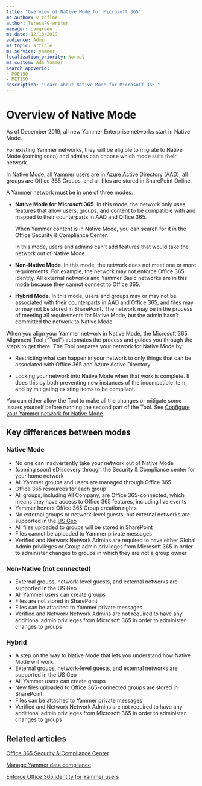 ```yaml
---
title: "Overview of Native Mode for Microsoft 365"
ms.author: v-teflor
author: TeresaFG-writer
manager: pamgreen
ms.date: 12/18/2019
audience: Admin
ms.topic: article
ms.service: yammer
localization_priority: Normal
ms.custom: Adm_Yammer
search.appverid: 
- MOE150
- MET150
description: "Learn about Native Mode for Microsoft 365."
---
```


# Overview of Native Mode

As of December 2019, all new Yammer Enterprise networks start in Native Mode.

For existing Yammer networks, they will be eligible to migrate to Native Mode (coming soon) and admins can choose which mode suits their network.

In Native Mode, all Yammer users are in Azure Active Directory (AAD), all groups are Office 365 Groups, and all files are stored in SharePoint Online.

A Yammer network must be in one of three modes:

- **Native Mode for Microsoft 365**. In this mode, the network only uses features that allow users, groups, and content to be compatible with and mapped to their counterparts in AAD and Office 365.

  When Yammer content is in Native Mode, you can search for it in the Office Security & Compliance Center.
  
  In this mode, users and admins can't add features that would take the network out of Native Mode.

- **Non-Native Mode**. In this mode, the network does not meet one or more requirements. For example, the network may not enforce Office 365 identity. All external networks and Yammer Basic networks are in this mode because they cannot connect to Office 365.

- **Hybrid Mode**. In this mode, users and groups may or may not be associated with their counterparts in AAD and Office 365, and files may or may not be stored in SharePoint. The network may be in the process of meeting all requirements for Native Mode, but the admin hasn't committed the network to Native Mode.

When you align your Yammer network in Native Mode, the Microsoft 365 Alignment Tool (“Tool”) automates the process and guides you through the steps to get there. The Tool prepares your network for Native Mode by:

- Restricting what can happen in your network to only things that can be associated with Office 365 and Azure Active Directory

- Locking your network into Native Mode when that work is complete. It does this by both preventing new instances of the incompatible item, and by mitigating existing items to be compliant.

 You can either allow the Tool to make all the changes or mitigate some issues yourself before running the second part of the Tool. See [Configure your Yammer network for Native Mode](native-mode.md).

## Key differences between modes

### Native Mode

- No one can inadvertently take your network out of Native Mode
- (coming soon) eDiscovery through the Security & Compliance center for your home network
- All Yammer groups and users are managed through Office 365
- Office 365 resources for each group
- All groups, including All Company, are Office 365-connected, which means they have access to Office 365 features, including live events
- Yammer honors Office 365 Group creation rights
- No external groups or network-level guests, but external networks are supported in the [US Geo](../manage-security-and-compliance/security-and-compliance.md)
- All files uploaded to groups will be stored in SharePoint
- Files cannot be uploaded to Yammer private messages
- Verified and Network Network Admins are required to have either Global Admin privileges or Group admin privileges from Microsoft 365 in order to administer changes to groups in which they are not a group owner

### Non-Native (not connected)

- External groups, network-level guests, and external networks are supported in the US Geo
- All Yammer users can create groups
- Files are not stored in SharePoint
- Files can be attached to Yammer private messages
- Verified and Network Network Admins are not required to have any additional admin privileges from Microsoft 365 in order to administer changes to groups

### Hybrid

- A step on the way to Native Mode that lets you understand how Native Mode will work.
- External groups, network-level guests, and external networks are supported in the US Geo
- All Yammer users can create groups
- New files uploaded to Office 365-connected groups are stored in SharePoint
- Files can be attached to Yammer private messages
- Verified and Network Network Admins are not required to have any additional admin privileges from Microsoft 365 in order to administer changes to groups

## Related articles

[Office 365 Security & Compliance Center](https://go.microsoft.com/fwlink/?linkid=2111321)

[Manage Yammer data compliance](../manage-security-and-compliance/manage-data-compliance.md)

[Enforce Office 365 identity for Yammer users](enforce-office-365-identity.md)
